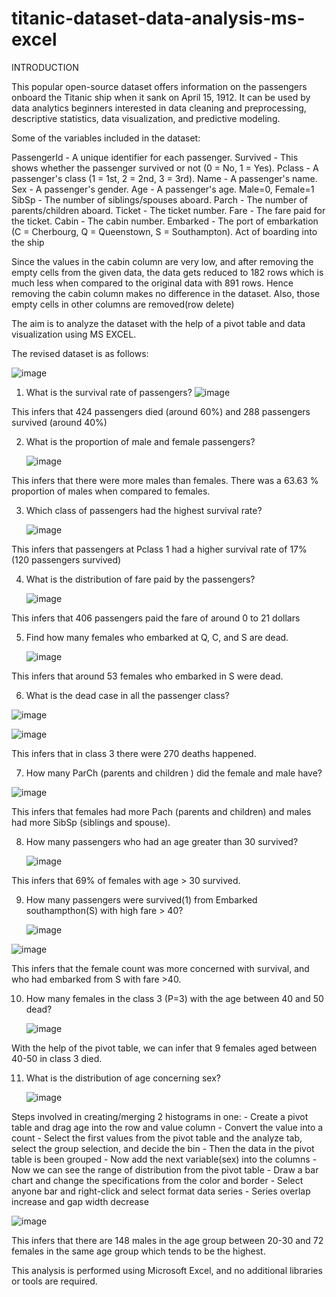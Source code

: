 # titanic-dataset-data-analysis-ms-excel

INTRODUCTION

This popular open-source dataset offers information on the passengers onboard the Titanic ship when it sank on April 15, 1912. 
It can be used by data analytics beginners interested in data cleaning and preprocessing, descriptive statistics, data visualization, and predictive modeling.

Some of the variables included in the dataset:

  PassengerId - A unique identifier for each passenger.
  Survived - This shows whether the passenger survived or not (0 = No, 1 = Yes).
  Pclass - A passenger's class (1 = 1st, 2 = 2nd, 3 = 3rd).
  Name - A passenger's name.
  Sex - A passenger's gender.
  Age - A passenger's age. Male=0, Female=1
  SibSp - The number of siblings/spouses aboard.
  Parch - The number of parents/children aboard.
  Ticket - The ticket number.
  Fare - The fare paid for the ticket.
  Cabin - The cabin number.
  Embarked - The port of embarkation (C = Cherbourg, Q = Queenstown, S = Southampton). Act of boarding into the ship 

Since the values in the cabin column are very low, and after removing the empty cells from the given data, the data gets reduced to 182 rows which is much less when compared to the original data with 891 rows. 
Hence removing the cabin column makes no difference in the dataset. 
Also, those empty cells in other columns are removed(row delete)

The aim is to analyze the dataset with the help of a pivot table and data visualization using MS EXCEL.

The revised dataset is as follows:

![image](https://github.com/sahanavenkatesh242/titanic-dataset-data-analysis-ms-excel/assets/157820520/0dbbd308-e743-471a-af76-0e489c58d4ec)

1. What is the survival rate of passengers?
     ![image](https://github.com/sahanavenkatesh242/titanic-dataset-data-analysis-ms-excel/assets/157820520/cf873405-0fcd-4b14-9e3f-ef156f19b9b2)

This infers that 424 passengers died (around 60%) and 288 passengers survived (around 40%)

2. What is the proportion of male and female passengers?

   ![image](https://github.com/sahanavenkatesh242/titanic-dataset-data-analysis-ms-excel/assets/157820520/b3c255bf-8e4a-4e58-a8bb-1ff43566c8b8)

  This infers that there were more males than females. There was a 63.63 % proportion of males when compared to females.

3. Which class of passengers had the highest survival rate?

   ![image](https://github.com/sahanavenkatesh242/titanic-dataset-data-analysis-ms-excel/assets/157820520/ebd83331-fc05-4b6b-9be0-68d815058973)

This infers that passengers at Pclass 1 had a higher survival rate of 17% (120 passengers survived)

4. What is the distribution of fare paid by the passengers?

   ![image](https://github.com/sahanavenkatesh242/titanic-dataset-data-analysis-ms-excel/assets/157820520/f143ae53-ea13-4999-b407-a280bd4904c5)

  This infers that 406 passengers paid the fare of around 0 to 21 dollars 

5. Find how many females who embarked at Q, C, and S are dead.

     ![image](https://github.com/sahanavenkatesh242/titanic-dataset-data-analysis-ms-excel/assets/157820520/a6fb714f-07aa-4d18-9804-9a416d15a95c)

  This infers that around 53 females who embarked in S were dead.

6. What is the dead case in all the passenger class?

  ![image](https://github.com/sahanavenkatesh242/titanic-dataset-data-analysis-ms-excel/assets/157820520/233a81c7-2239-4d4c-b714-9e45cf081318)

  ![image](https://github.com/sahanavenkatesh242/titanic-dataset-data-analysis-ms-excel/assets/157820520/c2f3678a-1fda-4aaa-86eb-81ecf3376fd8)

  This infers that in class 3 there were 270 deaths happened.

7. How many ParCh (parents and children ) did the female and male have?

  ![image](https://github.com/sahanavenkatesh242/titanic-dataset-data-analysis-ms-excel/assets/157820520/aceee2e8-7d5d-4c6e-9955-a02524fd6e6a)

  This infers that females had more Pach (parents and children) and males had more SibSp (siblings and spouse).

8. How many passengers  who had an age greater than 30 survived?

     ![image](https://github.com/sahanavenkatesh242/titanic-dataset-data-analysis-ms-excel/assets/157820520/face7d45-903a-44bd-b197-dd7bc81d2201)

  This infers that 69% of females with age > 30 survived.

9. How many passengers were survived(1) from Embarked southampthon(S) with high fare > 40?

      ![image](https://github.com/sahanavenkatesh242/titanic-dataset-data-analysis-ms-excel/assets/157820520/4df73b65-5366-412d-a38a-f9ea035b413a)

  ![image](https://github.com/sahanavenkatesh242/titanic-dataset-data-analysis-ms-excel/assets/157820520/5af4262c-b036-4265-8660-5957bef5a991)

This infers that the female count was more concerned with survival, and who had embarked from S with fare >40.

10. How many females in the class 3 (P=3) with the age between 40 and 50 dead?
    
      ![image](https://github.com/sahanavenkatesh242/titanic-dataset-data-analysis-ms-excel/assets/157820520/ea4738de-2470-4e00-b70a-f10fa284f9a7)

  With the help of the pivot table, we can infer that 9 females aged between 40-50 in class 3 died.

11. What is the distribution of age concerning sex?

    ![image](https://github.com/sahanavenkatesh242/titanic-dataset-data-analysis-ms-excel/assets/157820520/05e44164-6008-4d96-a512-52f77896dc2a)

Steps involved in creating/merging 2 histograms in one:
      - Create a pivot table and drag age into the row and value column 
      - Convert the value into a count 
      - Select the first values from the pivot table and the analyze tab, select the group selection, and decide the bin 
      - Then the data in the pivot table is been grouped 
      - Now add the next variable(sex) into the columns 
      - Now we can see the range of distribution from the pivot table 
      - Draw a bar chart and change the specifications from the color and border 
      - Select anyone bar and right-click and select format data series
      - Series overlap increase and gap width decrease

  ![image](https://github.com/sahanavenkatesh242/titanic-dataset-data-analysis-ms-excel/assets/157820520/7cb22244-84a2-44a4-8ba8-35145f6bc928)


This infers that there are 148 males in the age group between 20-30 and 72 females in the same age group which tends to be the highest.





This analysis is performed using Microsoft Excel, and no additional libraries or tools are required.
